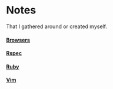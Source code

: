 # Notes
That I gathered around or created myself.

#### [Browsers](https://github.com/ogirginc/Notes/tree/master/lib/Browsers)

#### [Rspec](https://github.com/ogirginc/Notes/tree/master/lib/Rspec)

#### [Ruby](https://github.com/ogirginc/Notes/tree/master/lib/Ruby)

#### [Vim](https://github.com/ogirginc/Notes/tree/master/lib/Vim)
